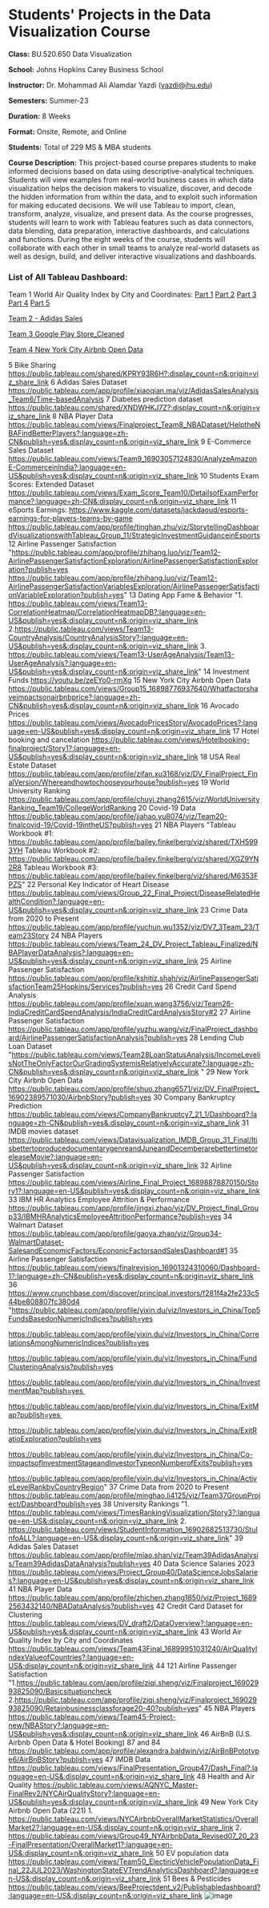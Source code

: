 # Students' Projects in the Data Visualization Course

**Class:** BU.520.650 Data Visualization

**School:** Johns Hopkins Carey Business School

**Instructor:** Dr. Mohammad Ali Alamdar Yazdi (yazdi@jhu.edu)

**Semesters:** Summer-23

**Duration:** 8 Weeks

**Format:** Onsite, Remote, and Online

**Students:** Total of 229 MS & MBA students

**Course Description:** This project-based course prepares students to make informed decisions based on data using descriptive-analytical techniques. Students will view examples from real-world business cases in which data visualization helps the decision makers to visualize, discover, and decode the hidden information from within the data, and to exploit such information for making educated decisions. We will use Tableau to import, clean, transform, analyze, visualize, and present data. As the course progresses, students will learn to work with Tableau features such as data connectors, data blending, data preparation, interactive dashboards, and calculations and functions. During the eight weeks of the course, students will collaborate with each other in small teams to analyze real-world datasets as well as design, build, and deliver interactive visualizations and dashboards.

### List of All Tableau Dashboard:

Team 1	World Air Quality Index by City and Coordinates:
  [Part 1](https://public.tableau.com/app/profile/jianyu.wang4565/viz/Team1DVFinalProjectDashboard1/Dashboard1?publish=yes)
  [Part 2](https://public.tableau.com/app/profile/jianyu.wang4565/viz/Team1DVFinalProjectDashboard2/Dashboard2?publish=yes)
  [Part 3](https://public.tableau.com/app/profile/jianyu.wang4565/viz/Team1DVFinalProjectDashboard3/Dashboard3?publish=yes)
  [Part 4](https://public.tableau.com/app/profile/jianyu.wang4565/viz/Team1DVFinalProjectDashboard4/Dashboard4?publish=yes)
  [Part 5](https://public.tableau.com/app/profile/jianyu.wang4565/viz/Team1DVFinalProjectDashboard5/Dashboard5?publish=yes")

[Team 2 - Adidas Sales](https://public.tableau.com/shared/JDSM374JC?:display_count=n&:origin=viz_share_link)

[Team 3	Google Play Store_Cleaned](https://public.tableau.com/app/profile/haowen.zhang5422/viz/GooglePlayStoreAnalysis_16903294438740/GooglePlayStoreAnalysis)

[Team 4	New York City Airbnb Open Data](https://public.tableau.com/shared/T9Q9XYKW5?:display_count=n&:origin=viz_share_link)

5	Bike Sharing	https://public.tableau.com/shared/KPRY93R6H?:display_count=n&:origin=viz_share_link
6	Adidas Sales Dataset	https://public.tableau.com/app/profile/xiaoqian.ma/viz/AdidasSalesAnalysis_Team6/Time-basedAnalysis
7	Diabetes prediction dataset	https://public.tableau.com/shared/XNDWHKJ7Z?:display_count=n&:origin=viz_share_link
8	NBA Player Data	https://public.tableau.com/views/Finalproject_Team8_NBADataset/HelptheNBAFindBetterPlayers?:language=zh-CN&publish=yes&:display_count=n&:origin=viz_share_link
9	E-Commerce Sales Dataset	https://public.tableau.com/views/Team9_16903057124830/AnalyzeAmazonE-CommerceinIndia?:language=en-US&publish=yes&:display_count=n&:origin=viz_share_link
10	Students Exam Scores: Extended Dataset	https://public.tableau.com/views/Exam_Score_Team10/DetailsofExamPerformance?:language=zh-CN&:display_count=n&:origin=viz_share_link
11	eSports Earnings: https://www.kaggle.com/datasets/jackdaoud/esports-earnings-for-players-teams-by-game	https://public.tableau.com/app/profile/tinghan.zhu/viz/StorytellingDashboardVisualizationswithTableau_Group_11/StrategicInvestmentGuidanceinEsports
12	Airline Passenger Satisfaction	"https://public.tableau.com/app/profile/zhihang.luo/viz/Team12-AirlinePassengerSatisfactionExploration/AirlinePassengerSatisfactionExploration?publish=yes
https://public.tableau.com/app/profile/zhihang.luo/viz/Team12-AirlinePassengerSatisfactionVariablesExploration/AirlinePassengerSatisfactionVariableExploration?publish=yes"
13	Dating App Fame & Behavior	"1. https://public.tableau.com/views/Team13-CorrelationHeatmap/CorrelationHeatmapDB?:language=en-US&publish=yes&:display_count=n&:origin=viz_share_link 
2.https://public.tableau.com/views/Team13-CountryAnalysis/CountryAnalysisStory?:language=en-US&publish=yes&:display_count=n&:origin=viz_share_link
3. https://public.tableau.com/views/Team13-UserAgeAnalysis/Team13-UserAgeAnalysis?:language=en-US&publish=yes&:display_count=n&:origin=viz_share_link"
14	Investment Funds	https://youtu.be/zeEYo0-rmXg
15	New York City Airbnb Open Data	https://public.tableau.com/views/Group15_16898776937640/Whatfactorshaveimpactsonairbnbprice?:language=zh-CN&publish=yes&:display_count=n&:origin=viz_share_link
16	Avocado Prices	https://public.tableau.com/views/AvocadoPricesStory/AvocadoPrices?:language=en-US&publish=yes&:display_count=n&:origin=viz_share_link
17	Hotel booking and cancelation	https://public.tableau.com/views/Hotelbooking-finalproject/Story1?:language=en-US&publish=yes&:display_count=n&:origin=viz_share_link
18	USA Real Estate Dataset	https://public.tableau.com/app/profile/zifan.xu3168/viz/DV_FinalProject_FinalVersion/Whereandhowtochooseyourhouse?publish=yes
19	World University Ranking	https://public.tableau.com/app/profile/chuyi.zhang2615/viz/WorldUniversityRanking_Team19/CollegeWorldRanking
20	Covid-19 Data	https://public.tableau.com/app/profile/jiahao.yu8074/viz/Team20-finalcovid-19/Covid-19intheUS?publish=yes
21	NBA Players	"Tableau Workbook #1: https://public.tableau.com/app/profile/bailey.finkelberg/viz/shared/TXH5993YH
Tableau Workbook #2: https://public.tableau.com/app/profile/bailey.finkelberg/viz/shared/XGZ9YN2R8
Tableau Workbook #3: https://public.tableau.com/app/profile/bailey.finkelberg/viz/shared/M6353FPZS"
22	Personal Key Indicator of Heart Disease	https://public.tableau.com/views/Group_22_Final_Project/DiseaseRelatedHealthCondition?:language=en-US&publish=yes&:display_count=n&:origin=viz_share_link
23	Crime Data from 2020 to Present	https://public.tableau.com/app/profile/yuchun.wu1352/viz/DV7_3Team_23/Team23Story
24	NBA Players	https://public.tableau.com/views/Team_24_DV_Project_Tableau_Finalized/NBAPlayerDataAnalysis?:language=en-US&publish=yes&:display_count=n&:origin=viz_share_link
25	Airline Passenger Satisfaction	https://public.tableau.com/app/profile/kshitiz.shah/viz/AirlinePassengerSatisfactionTeam25Hopkins/Services?publish=yes
26	Credit Card Spend Analysis	https://public.tableau.com/app/profile/xuan.wang3756/viz/Team26-IndiaCreditCardSpendAnalysis/IndiaCreditCardAnalysisStory#2
27	Airline Passenger Satisfaction	https://public.tableau.com/app/profile/yuzhu.wang/viz/FinalProject_dashboard/AirlinePassengerSatisfactionAnalysis?publish=yes
28	Lending Club Loan Dataset	"https://public.tableau.com/views/Team28LoanStatusAnalysis/IncomeLevelisNotTheOnlyFactorOurGradingSystemisRelativelyAccurate?:language=zh-CN&publish=yes&:display_count=n&:origin=viz_share_link
"
29	New York City Airbnb Open Data	https://public.tableau.com/app/profile/shuo.zhang6571/viz/DV_FinalProject_16902389571030/AirbnbStory?publish=yes
30	Company Bankruptcy Prediction	https://public.tableau.com/views/CompanyBankruptcy7_21_1/Dashboard?:language=zh-CN&publish=yes&:display_count=n&:origin=viz_share_link
31	IMDB movies dataset	https://public.tableau.com/views/Datavisualization_IMDB_Group_31_Final/ItisbettertoproducedocumentarygenreandJuneandDecemberarebettertimetoreleaseMovie?:language=en-US&publish=yes&:display_count=n&:origin=viz_share_link
32	Airline Passenger Satisfaction	https://public.tableau.com/views/Airline_Final_Project_16898878870150/Story1?:language=en-US&publish=yes&:display_count=n&:origin=viz_share_link
33	IBM HR Analytics Employee Attrition & Performance	https://public.tableau.com/app/profile/jingxi.zhao/viz/DV_Project_final_Group33/IBMHRAnalyticsEmployeeAttritionPerformance?publish=yes
34	Walmart Dataset	https://public.tableau.com/app/profile/gaoya.zhao/viz/Group34-WalmartDataset-SalesandEconomicFactors/EcononicFactorsandSalesDashboard#1
35	Airline Passenger Satisfaction	https://public.tableau.com/views/finalrevision_16901324310060/Dashboard-1?:language=zh-CN&publish=yes&:display_count=n&:origin=viz_share_link
36	https://www.crunchbase.com/discover/principal.investors/f281f4a2fe233c544be808807fc380d4	"https://public.tableau.com/app/profile/yixin.du/viz/Investors_in_China/Top5FundsBasedonNumericIndices?publish=yes

https://public.tableau.com/app/profile/yixin.du/viz/Investors_in_China/CorrelationsAmongNumericIndices?publish=yes

https://public.tableau.com/app/profile/yixin.du/viz/Investors_in_China/FundClusteringAnalysis?publish=yes

https://public.tableau.com/app/profile/yixin.du/viz/Investors_in_China/InvestmentMap?publish=yes 

https://public.tableau.com/app/profile/yixin.du/viz/Investors_in_China/ExitMap?publish=yes 

https://public.tableau.com/app/profile/yixin.du/viz/Investors_in_China/ExitRatioExploration?publish=yes

https://public.tableau.com/app/profile/yixin.du/viz/Investors_in_China/Co-impactsofInvestmentStageandInvestorTypeonNumberofExits?publish=yes

https://public.tableau.com/app/profile/yixin.du/viz/Investors_in_China/ActiveLevelRankbyCountryRegion"
37	Crime Data from 2020 to Present	https://public.tableau.com/app/profile/minghao.li4125/viz/Team37GroupProject/Dashboard?publish=yes
38	University Rankings	"1. https://public.tableau.com/views/TimesRankingVisualization/Story3?:language=en-US&:display_count=n&:origin=viz_share_link
2. https://public.tableau.com/views/StudentInformation_16902682513730/StuInfoALL?:language=en-US&:display_count=n&:origin=viz_share_link"
39	Adidas Sales Dataset	https://public.tableau.com/app/profile/miao.shan/viz/Team39AdidasAnalysis/Team39AdidasDataAnalysis?publish=yes
40	Data Science Salaries 2023	https://public.tableau.com/views/Project_Group40/DataScienceJobsSalaries?:language=en-US&publish=yes&:display_count=n&:origin=viz_share_link
41	NBA Player Data	https://public.tableau.com/app/profile/zhichen.zhang1850/viz/Project_16892563432140/NBADataAnalysis?publish=yes
42	Credit Card Dataset for Clustering	https://public.tableau.com/views/DV_draft2/DataOverview?:language=en-US&publish=yes&:display_count=n&:origin=viz_share_link
43	World Air Quality Index by City and Coordinates	https://public.tableau.com/views/Team43Final_16899951031240/AirQualityIndexValueofCountries?:language=en-US&:display_count=n&:origin=viz_share_link
44	121 Airline Passenger Satisfaction	"1.https://public.tableau.com/app/profile/ziqi.sheng/viz/Finalproject_16902993825090/Basicsituationcheck
2.https://public.tableau.com/app/profile/ziqi.sheng/viz/Finalproject_16902993825090/Retainbusinessclassforage20-40?publish=yes"
45	NBA Players	https://public.tableau.com/views/Team45-Project-new/NBAStory?:language=en-US&publish=yes&:display_count=n&:origin=viz_share_link
46	AirBnB (U.S. Airbnb Open Data & Hotel Booking) 87 and 84	https://public.tableau.com/app/profile/alexandra.baldwin/viz/AirBnBPototype6/AirBnBStory?publish=yes
47	IMDB Data	https://public.tableau.com/views/FinalPresentation_Group47/Dash_Final?:language=en-US&:display_count=n&:origin=viz_share_link
48	Health and Air Quality	https://public.tableau.com/views/AQNYC_Master-FinalRev2/NYCAirQualityStory?:language=en-US&publish=yes&:display_count=n&:origin=viz_share_link
49	New York City Airbnb Open Data (221)	1. https://public.tableau.com/views/NYCAirbnbOverallMarketStatistics/OverallMarket2?:language=en-US&:display_count=n&:origin=viz_share_link 2. https://public.tableau.com/views/Group49_NYAirbnbData_Revised07_20_23-FinalPresentation/OverallMarket1?:language=en-US&:display_count=n&:origin=viz_share_link
50	EV population data	https://public.tableau.com/views/Team50_ElectiricVehiclePopulationData_Final_22JUL2023/WashingtonStateEVTrendAnalyticsDashboard?:language=en-US&:display_count=n&:origin=viz_share_link
51	Bees & Pesticides	https://public.tableau.com/views/BeeProjectdent_v2/Publishabledashboard?:language=en-US&:display_count=n&:origin=viz_share_link
![image](https://github.com/malamdar90/Data-Visualization-Tableau-Students-Projects/assets/87002822/3878d4b5-a4cc-44bf-b968-bf52e1c849db)

